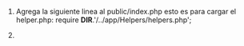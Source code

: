 1. Agrega la siguiente linea al public/index.php esto es para cargar el helper.php:
    require __DIR__.'/../app/Helpers/helpers.php';
    
2. 